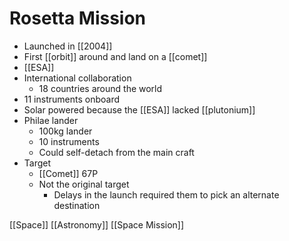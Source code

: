 # Rosetta Mission

- Launched in [[2004]]
- First [[orbit]] around and land on a [[comet]]
- [[ESA]]
- International collaboration
  - 18 countries around the world
- 11 instruments onboard
- Solar powered because the [[ESA]] lacked [[plutonium]]
- Philae lander
  - 100kg lander
  - 10 instruments
  - Could self-detach from the main craft
- Target
  - [[Comet]] 67P
  - Not the original target
    - Delays in the launch required them to pick an alternate destination

[[Space]] [[Astronomy]] [[Space Mission]]

